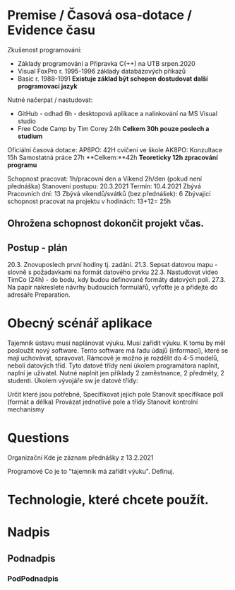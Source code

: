 # Premise / Časová osa-dotace / Evidence času

Zkušenost programování: 
- Základy programování a Přípravka C(++) na UTB srpen.2020
- Visual FoxPro r. 1995-1996 základy databázových příkazů
- Basic r. 1988-1991
**Existuje základ být schopen dostudovat další programovací jazyk**

Nutné načerpat / nastudovat: 
- GitHub - odhad 6h - desktopová aplikace a nalinkování na MS Visual studio
- Free Code Camp by Tim Corey 24h
**Celkem 30h pouze poslech a studium**

Oficiální časová dotace: 
AP8PO: 42H cvičení ve škole
AK8PO: Konzultace 15h Samostatná práce 27h 
**Celkem:**42h
**Teoreticky 12h zpracování programu**

Schopnost pracovat: 1h/pracovní den a Víkend 2h/den (pokud není přednáška)
Stanovení postupu: 20.3.2021
Termín: 10.4.2021 
Zbývá Pracovních dní: 13  Zbývá víkendů/svátků (bez přednášek): 6
Zbývající schopnost pracovat na projektu v hodinách: 13+12= 25h
## Ohrožena schopnost dokončit projekt včas. 

## Postup - plán
20.3. Znovuposlech první hodiny tj. zadání. 
21.3. Sepsat datovou mapu - slovně s požadavkami na formát datového prvku
22.3. Nastudovat video TimCo (24h) - do bodu, kdy budou definované formáty datových polí. 
27.3. Na papír nakreslete návrhy budoucích formulářů, vyfoťte je a přidejte do adresáře Preparation.


# Obecný scénář aplikace
Tajemník ústavu musí naplánovat výuku. Musí zařídit výuku.  K tomu by měl posloužit nový software. Tento software má řadu údajů (informací), které se mají uchovávat, spravovat. Rámcově je možno je rozdělit do 4-5 modelů, neboli datových tříd. Tyto datové třídy není úkolem programátora naplnit, naplní je uživatel. Nutné naplnit jen příklady 2 zaměstnance, 2 předměty, 2 studenti. Úkolem  vývojáře sw je datové třídy: 

Určit které jsou potřebné, 
Specifikovat jejich pole 
Stanovit specifikace polí (formát a délka) 
Provázat jednotlivé pole a třídy 
Stanovit kontrolní mechanismy 


# Questions 
Organizační 
Kde je záznam přednášky z 13.2.2021 

Programové 
Co je to "tajemník má zařídit výuku". Definuj.  

# Technologie, které chcete použít.

# Nadpis
## Podnadpis
### PodPodnadpis
